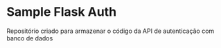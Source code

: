 # Sample Flask Auth

Repositório criado para armazenar o código da API de autenticação com banco de dados